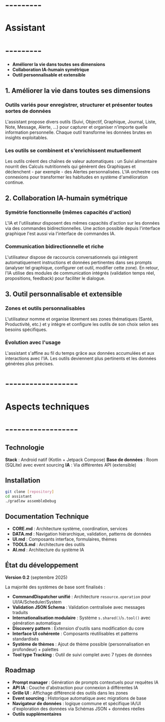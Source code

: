 # --------- #
# Assistant #
# --------- #

- **Améliorer la vie dans toutes ses dimensions**
- **Collaboration IA-humain symétrique** 
- **Outil personnalisable et extensible**

## 1. Améliorer la vie dans toutes ses dimensions

### Outils variés pour enregistrer, structurer et présenter toutes sortes de données
L'assistant propose divers outils (Suivi, Objectif, Graphique, Journal, Liste, Note, Message, Alerte, ...) pour capturer et organiser n'importe quelle information personnelle. Chaque outil transforme les données brutes en insights exploitables.

### Les outils se combinent et s'enrichissent mutuellement
Les outils créent des chaînes de valeur automatiques : un Suivi alimentaire nourrit des Calculs nutritionnels qui génèrent des Graphiques et déclenchent - par exemple - des Alertes personnalisées. L'IA orchestre ces connexions pour transformer les habitudes en système d'amélioration continue.


## 2. Collaboration IA-humain symétrique

### Symétrie fonctionnelle (mêmes capacités d'action)
L'IA et l'utilisateur disposent des mêmes capacités d'action sur les données via des commandes bidirectionnelles. Une action possible depuis l'interface graphique l'est aussi via l'interface de commandes IA.

### Communication bidirectionnelle et riche
L'utilisateur dispose de raccourcis conversationnels qui intègrent automatiquement instructions et données pertinentes dans ses prompts (analyser tel graphique, configurer cet outil, modifier cette zone). En retour, l'IA utilise des modules de communication intégrés (validation temps réel, propositions, feedback) pour faciliter le dialogue.


## 3. Outil personnalisable et extensible

### Zones et outils personnalisables
L'utilisateur nomme et organise librement ses zones thématiques (Santé, Productivité, etc.) et y intègre et configure les outils de son choix selon ses besoins spécifiques.

### Évolution avec l'usage
L'assistant s'affine au fil du temps grâce aux données accumulées et aux interactions avec l'IA. Les outils deviennent plus pertinents et les données générées plus précises.


# ------------------ #
# Aspects techniques #
# ------------------ #

## Technologie

**Stack** : Android natif (Kotlin + Jetpack Compose)
**Base de données** : Room (SQLite) avec event sourcing
**IA** : Via différentes API (extensible)


## Installation

```bash
git clone [repository]
cd assistant
./gradlew assembleDebug
```

## Documentation Technique

- **CORE.md** : Architecture système, coordination, services
- **DATA.md** : Navigation hiérarchique, validation, patterns de données
- **UI.md** : Composants interface, formulaires, thèmes
- **TOOLS.md** : Architecture des outils
- **AI.md** : Architecture du système IA



## État du développement

**Version 0.2** (septembre 2025)

La majorité des systèmes de base sont finalisés :

- **CommandDispatcher unifié** : Architecture `resource.operation` pour UI/IA/Scheduler/System
- **Validation JSON Schema** : Validation centralisée avec messages traduits
- **Internationalisation modulaire** : Système `s.shared()`/`s.tool()` avec génération automatique
- **Discovery pattern** : Extension d'outils sans modification du core
- **Interface UI cohérente** : Composants réutilisables et patterns standardisés
- **Système de thèmes** : Ajout de thème possible (personnalisation en profondeur) + palettes
- **Tool type Tracking** : Outil de suivi complet avec 7 types de données

## Roadmap

- **Prompt manager** : Génération de prompts contextuels pour requêtes IA
- **API IA** : Couche d'abstraction pour connexion à différentes IA
- **Grille UI** : Affichage différencié des outils dans les zones
- **Event sourcing** : Historique automatique avec migrations de base
- **Navigateur de données** : logique commune et spécifique IA/UI d'exploration des données via Schémas JSON + données réelles
- **Outils supplémentaires**



